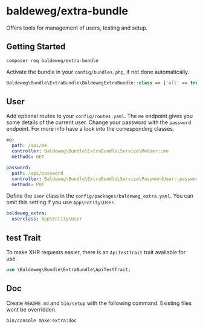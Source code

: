 # baldeweg/extra-bundle

Offers tools for management of users, testing and setup.

## Getting Started

```shell
composer req baldeweg/extra-bundle
```

Activate the bundle in your `config/bundles.php`, if not done automatically.

```php
Baldeweg\Bundle\ExtraBundle\BaldewegExtraBundle::class => ['all' => true],
```

## User

Add optional routes to your `config/routes.yaml`. The `me` endpoint gives you some details of the current user. Change your password with the `password` endpoint. For more info have a look into the corresponding classes.

```yaml
me:
  path: /api/me
  controller: Baldeweg\Bundle\ExtraBundle\Service\MeUser::me
  methods: GET

password:
  path: /api/password
  controller: Baldeweg\Bundle\ExtraBundle\Service\PasswordUser::password
  methods: PUT
```

Define the `User` class in the `config/packages/baldeweg_extra.yaml`. You can omit this setting if you use `App\Entity\User`.

```yaml
baldeweg_extra:
  userclass: App\Entity\User
```

## test Trait

To make XHR requests easier, there is an `ApiTestTrait` trait available for use.

```php
use \Baldeweg\Bundle\ExtraBundle\ApiTestTrait;
```

## Doc

Create `README.md` and `bin/setup` with the following command. Existing files wont be overridden.

```shell
bin/console make:extra:doc
```
